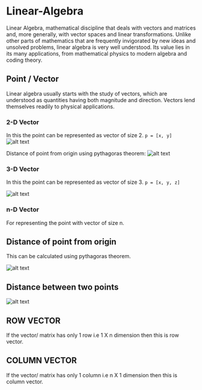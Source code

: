 # Linear-Algebra
Linear Algebra, mathematical discipline that deals with vectors and matrices and, more generally, with vector spaces and linear transformations. Unlike other parts of mathematics that are frequently invigorated by new ideas and unsolved problems, linear algebra is very well understood. Its value lies in its many applications, from mathematical physics to modern algebra and coding theory.

## Point / Vector
Linear algebra usually starts with the study of vectors, which are understood as quantities having both magnitude and direction. Vectors lend themselves readily to physical applications.

### 2-D Vector
In this the point can be represented as vector of size 2.
```p = [x, y]```
![alt text](https://docs.godotengine.org/en/stable/_images/vector_axis1.png)

Distance of point from origin using pythagoras theorem:
![alt text](https://miro.medium.com/max/603/1*UAFKoS7MpFDVutb2Io77Bw.png)

### 3-D Vector
In this the point can be represented as vector of size 3.
```p = [x, y, z]```

![alt text](https://cdn1.byjus.com/wp-content/uploads/2015/12/0-32.png)

### n-D Vector
For representing the point with vector of size n.


## Distance of point from origin
This can be calculated using pythagoras theorem.

![alt text](https://miro.medium.com/max/603/1*UAFKoS7MpFDVutb2Io77Bw.png)


## Distance between two points
![alt text](https://www.pstnet.com/internal/kbimage/37086-1.png)


## ROW VECTOR
If the vector/ matrix has only 1 row i.e 1 X n dimension then this is row vector.

## COLUMN VECTOR
If the vector/ matrix has only 1 column i.e n X 1 dimension then this is column vector.

